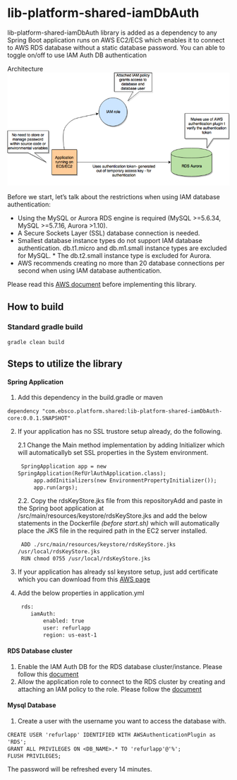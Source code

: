 # lib-platform-shared-iamDbAuth

lib-platform-shared-iamDbAuth library is added as a dependency to any Spring Boot application runs on AWS EC2/ECS which enables it to connect to AWS RDS database without a static database password.
You can able to toggle on/off to use IAM Auth DB authentication


Architecture 
![alt text](https://github.com/jshanm/lib-platform-shared-iamDbAuth/blob/master/src/main/resources/META-INF/Architecture.png "Architecture")


Before we start, let’s talk about the restrictions when using IAM database authentication:

* Using the MySQL or Aurora RDS engine is required (MySQL >=5.6.34, MySQL >=5.7.16, Aurora >1.10).
* A Secure Sockets Layer (SSL) database connection is needed.
* Smallest database instance types do not support IAM database authentication. db.t1.micro and db.m1.small instance types are excluded for MySQL. * The db.t2.small instance type is excluded for Aurora.
* AWS recommends creating no more than 20 database connections per second when using IAM database authentication.

Please read this [AWS document](https://docs.aws.amazon.com/AmazonRDS/latest/UserGuide/UsingWithRDS.IAMDBAuth.html#UsingWithRDS.IAMDBAuth.ConnectionsPerSecond) before implementing this library.


## How to build
### Standard gradle build
```
gradle clean build
```
## Steps to utilize the library
#### Spring Application
1. Add this dependency in the build.gradle or maven
```
dependency "com.ebsco.platform.shared:lib-platform-shared-iamDbAuth-core:0.0.1.SNAPSHOT"
```
2. If your application has no SSL trustore setup already, do the following.

    2.1 Change the Main method implementation by adding Initializer which will automaticallyb set SSL properties in the System environment.
        
        SpringApplication app = new SpringApplication(RefUrlAuthApplication.class);
            app.addInitializers(new EnvironmentPropertyInitializer());
            app.run(args);
        
    2.2. Copy the rdsKeyStore.jks file from this repositoryAdd  and paste in the Spring boot application at /src/main/resources/keystore/rdsKeyStore.jks and add the below statements in the Dockerfile *(before start.sh)* which will automatically place the JKS file in the required path in the EC2 server installed.

        ADD ./src/main/resources/keystore/rdsKeyStore.jks /usr/local/rdsKeyStore.jks
        RUN chmod 0755 /usr/local/rdsKeyStore.jks

3. If your application has already ssl keystore setup, just add certificate which you can download from this [AWS page](https://docs.aws.amazon.com/AmazonRDS/latest/UserGuide/UsingWithRDS.SSL.html#UsingWithRDS.SSL.IntermediateCertificates)
4. Add the below properties in application.yml
    ```
     rds:
        iamAuth:
            enabled: true
            user: refurlapp
            region: us-east-1
    ```

#### RDS Database cluster
1. Enable the IAM Auth DB for the RDS database cluster/instance. Please follow this [document](https://docs.aws.amazon.com/AmazonRDS/latest/UserGuide/UsingWithRDS.IAMDBAuth.Enabling.html)
2. Allow the application role to connect to the RDS cluster by creating and attaching an IAM policy to the role. Please follow the [document](https://docs.aws.amazon.com/AmazonRDS/latest/UserGuide/UsingWithRDS.IAMDBAuth.IAMPolicy.html)

#### Mysql Database
1. Create a user with the username you want to access the database with.

```
CREATE USER 'refurlapp' IDENTIFIED WITH AWSAuthenticationPlugin as 'RDS';
GRANT ALL PRIVILEGES ON <DB_NAME>.* TO 'refurlapp'@'%';
FLUSH PRIVILEGES;
```

The password will be refreshed every 14 minutes.
